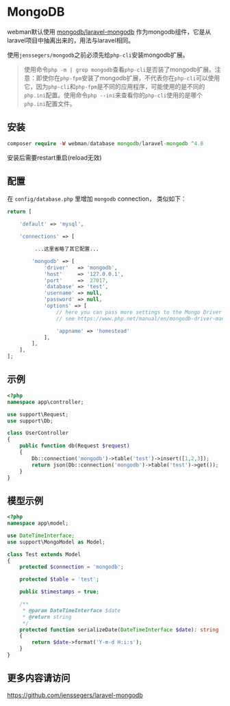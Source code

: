 # MongoDB

webman默认使用 [mongodb/laravel-mongodb](https://github.com/mongodb/laravel-mongodb) 作为mongodb组件，它是从laravel项目中抽离出来的，用法与laravel相同。

使用`jenssegers/mongodb`之前必须先给`php-cli`安装mongodb扩展。

> 使用命令`php -m | grep mongodb`查看`php-cli`是否装了mongodb扩展。注意：即使你在`php-fpm`安装了mongodb扩展，不代表你在`php-cli`可以使用它，因为`php-cli`和`php-fpm`是不同的应用程序，可能使用的是不同的`php.ini`配置。使用命令`php --ini`来查看你的`php-cli`使用的是哪个`php.ini`配置文件。

## 安装

```php
composer require -W webman/database mongodb/laravel-mongodb ^4.8
```

安装后需要restart重启(reload无效)

## 配置
在 `config/database.php` 里增加 `mongodb` connection， 类似如下：
```php
return [

    'default' => 'mysql',

    'connections' => [

         ...这里省略了其它配置...

        'mongodb' => [
            'driver'   => 'mongodb',
            'host'     => '127.0.0.1',
            'port'     =>  27017,
            'database' => 'test',
            'username' => null,
            'password' => null,
            'options' => [
                // here you can pass more settings to the Mongo Driver Manager
                // see https://www.php.net/manual/en/mongodb-driver-manager.construct.php under "Uri Options" for a list of complete parameters that you can use

                'appname' => 'homestead'
            ],
        ],
    ],
];
```

## 示例
```php
<?php
namespace app\controller;

use support\Request;
use support\Db;

class UserController
{
    public function db(Request $request)
    {
        Db::connection('mongodb')->table('test')->insert([1,2,3]);
        return json(Db::connection('mongodb')->table('test')->get());
    }
}
```

## 模型示例
```php
<?php
namespace app\model;

use DateTimeInterface;
use support\MongoModel as Model;

class Test extends Model
{
    protected $connection = 'mongodb';

    protected $table = 'test';

    public $timestamps = true;

    /**
     * @param DateTimeInterface $date
     * @return string
     */
    protected function serializeDate(DateTimeInterface $date): string
    {
        return $date->format('Y-m-d H:i:s');
    }
}

```

## 更多内容请访问

https://github.com/jenssegers/laravel-mongodb

